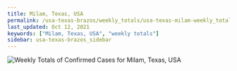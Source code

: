 ```yaml
---
title: Milam, Texas, USA
permalink: /usa-texas-brazos/weekly_totals/usa-texas-milam-weekly_totals.html
last_updated: Oct 12, 2021
keywords: ["Milam, Texas, USA", "weekly totals"]
sidebar: usa-texas-brazos_sidebar
---
```


![Weekly Totals of Confirmed Cases for Milam, Texas, USA](/covid_tracker/images/graphs/usa-texas-milam-weekly_totals_graph.png)
